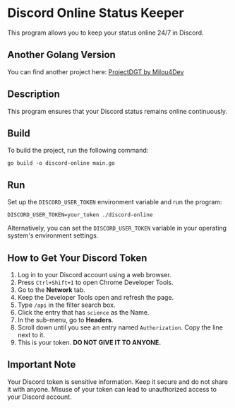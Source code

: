 # Discord Online Status Keeper

This program allows you to keep your status online 24/7 in Discord.

## Another Golang Version

You can find another project here: [ProjectDGT by Milou4Dev](https://github.com/Milou4Dev/ProjectDGT)

## Description

This program ensures that your Discord status remains online continuously.

## Build

To build the project, run the following command:

`go build -o discord-online main.go`

## Run

Set up the `DISCORD_USER_TOKEN` environment variable and run the program:

`DISCORD_USER_TOKEN=your_token ./discord-online`

Alternatively, you can set the `DISCORD_USER_TOKEN` variable in your operating system's environment settings.

## How to Get Your Discord Token

1. Log in to your Discord account using a web browser.
2. Press `Ctrl+Shift+I` to open Chrome Developer Tools.
3. Go to the **Network** tab.
4. Keep the Developer Tools open and refresh the page.
5. Type `/api` in the filter search box.
6. Click the entry that has `science` as the Name.
7. In the sub-menu, go to **Headers**.
8. Scroll down until you see an entry named `Authorization`. Copy the line next to it.
9. This is your token. **DO NOT GIVE IT TO ANYONE.**

## Important Note

Your Discord token is sensitive information. Keep it secure and do not share it with anyone. Misuse of your token can
lead to unauthorized access to your Discord account.